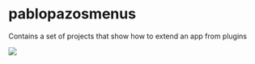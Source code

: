 # pablopazosmenus
Contains a set of projects that show how to extend an app from plugins

![](http://yuml.me/0acb92c1.png)
